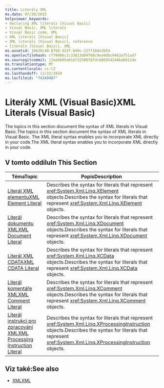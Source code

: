 ```yaml
---
title: Literály XML
ms.date: 07/20/2015
helpviewer_keywords:
- declaring XML literals [Visual Basic]
- Visual Basic, XML literals
- Visual Basic code, XML
- XML literals [Visual Basic]
- XML literals [Visual Basic], reference
- literals [Visual Basic], XML
ms.assetid: 16b28c40-8768-423f-bd9c-22ff10de2b54
ms.openlocfilehash: cf70486c1c33013d84f68c9ea9dbc9463a751ad7
ms.sourcegitcommit: 17ee6605e01ef32506f8fdc686954244ba6911de
ms.translationtype: MT
ms.contentlocale: cs-CZ
ms.lasthandoff: 11/22/2019
ms.locfileid: "74349407"
---
```

# <a name="xml-literals-visual-basic"></a><span data-ttu-id="6c0b1-102">Literály XML (Visual Basic)</span><span class="sxs-lookup"><span data-stu-id="6c0b1-102">XML Literals (Visual Basic)</span></span>
<span data-ttu-id="6c0b1-103">The topics in this section document the syntax of XML literals in Visual Basic.</span><span class="sxs-lookup"><span data-stu-id="6c0b1-103">The topics in this section document the syntax of XML literals in Visual Basic.</span></span> <span data-ttu-id="6c0b1-104">The XML literal syntax enables you to incorporate XML directly in your code.</span><span class="sxs-lookup"><span data-stu-id="6c0b1-104">The XML literal syntax enables you to incorporate XML directly in your code.</span></span>  
  
## <a name="in-this-section"></a><span data-ttu-id="6c0b1-105">V tomto oddílu</span><span class="sxs-lookup"><span data-stu-id="6c0b1-105">In This Section</span></span>  
  
|<span data-ttu-id="6c0b1-106">Téma</span><span class="sxs-lookup"><span data-stu-id="6c0b1-106">Topic</span></span>|<span data-ttu-id="6c0b1-107">Popis</span><span class="sxs-lookup"><span data-stu-id="6c0b1-107">Description</span></span>|  
|-----------|-----------------|  
|[<span data-ttu-id="6c0b1-108">Literál XML elementu</span><span class="sxs-lookup"><span data-stu-id="6c0b1-108">XML Element Literal</span></span>](../../../visual-basic/language-reference/xml-literals/xml-element-literal.md)|<span data-ttu-id="6c0b1-109">Describes the syntax for literals that represent <xref:System.Xml.Linq.XElement> objects.</span><span class="sxs-lookup"><span data-stu-id="6c0b1-109">Describes the syntax for literals that represent <xref:System.Xml.Linq.XElement> objects.</span></span>|  
|[<span data-ttu-id="6c0b1-110">Literál dokumentu XML</span><span class="sxs-lookup"><span data-stu-id="6c0b1-110">XML Document Literal</span></span>](../../../visual-basic/language-reference/xml-literals/xml-document-literal.md)|<span data-ttu-id="6c0b1-111">Describes the syntax for literals that represent <xref:System.Xml.Linq.XDocument> objects.</span><span class="sxs-lookup"><span data-stu-id="6c0b1-111">Describes the syntax for literals that represent <xref:System.Xml.Linq.XDocument> objects.</span></span>|  
|[<span data-ttu-id="6c0b1-112">Literál XML CDATA</span><span class="sxs-lookup"><span data-stu-id="6c0b1-112">XML CDATA Literal</span></span>](../../../visual-basic/language-reference/xml-literals/xml-cdata-literal.md)|<span data-ttu-id="6c0b1-113">Describes the syntax for literals that represent <xref:System.Xml.Linq.XCData> objects.</span><span class="sxs-lookup"><span data-stu-id="6c0b1-113">Describes the syntax for literals that represent <xref:System.Xml.Linq.XCData> objects.</span></span>|  
|[<span data-ttu-id="6c0b1-114">Literál komentáře XML</span><span class="sxs-lookup"><span data-stu-id="6c0b1-114">XML Comment Literal</span></span>](../../../visual-basic/language-reference/xml-literals/xml-comment-literal.md)|<span data-ttu-id="6c0b1-115">Describes the syntax for literals that represent <xref:System.Xml.Linq.XComment> objects.</span><span class="sxs-lookup"><span data-stu-id="6c0b1-115">Describes the syntax for literals that represent <xref:System.Xml.Linq.XComment> objects.</span></span>|  
|[<span data-ttu-id="6c0b1-116">Literál instrukcí pro zpracování XML</span><span class="sxs-lookup"><span data-stu-id="6c0b1-116">XML Processing Instruction Literal</span></span>](../../../visual-basic/language-reference/xml-literals/xml-processing-instruction-literal.md)|<span data-ttu-id="6c0b1-117">Describes the syntax for literals that represent <xref:System.Xml.Linq.XProcessingInstruction> objects.</span><span class="sxs-lookup"><span data-stu-id="6c0b1-117">Describes the syntax for literals that represent <xref:System.Xml.Linq.XProcessingInstruction> objects.</span></span>|  
  
## <a name="see-also"></a><span data-ttu-id="6c0b1-118">Viz také:</span><span class="sxs-lookup"><span data-stu-id="6c0b1-118">See also</span></span>

- [<span data-ttu-id="6c0b1-119">XML</span><span class="sxs-lookup"><span data-stu-id="6c0b1-119">XML</span></span>](../../../visual-basic/programming-guide/language-features/xml/index.md)
